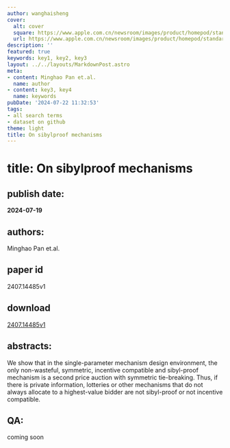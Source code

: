 ```yaml
---
author: wanghaisheng
cover:
  alt: cover
  square: https://www.apple.com.cn/newsroom/images/product/homepod/standard/Apple-HomePod-hero-230118_big.jpg.large_2x.jpg
  url: https://www.apple.com.cn/newsroom/images/product/homepod/standard/Apple-HomePod-hero-230118_big.jpg.large_2x.jpg
description: ''
featured: true
keywords: key1, key2, key3
layout: ../../layouts/MarkdownPost.astro
meta:
- content: Minghao Pan et.al.
  name: author
- content: key3, key4
  name: keywords
pubDate: '2024-07-22 11:32:53'
tags:
- all search terms
- dataset on github
theme: light
title: On sibylproof mechanisms
---
```


# title: On sibylproof mechanisms 
## publish date: 
**2024-07-19** 
## authors: 
  Minghao Pan et.al. 
## paper id
2407.14485v1
## download
[2407.14485v1](http://arxiv.org/abs/2407.14485v1)
## abstracts:
We show that in the single-parameter mechanism design environment, the only non-wasteful, symmetric, incentive compatible and sibyl-proof mechanism is a second price auction with symmetric tie-breaking. Thus, if there is private information, lotteries or other mechanisms that do not always allocate to a highest-value bidder are not sibyl-proof or not incentive compatible.
## QA:
coming soon
